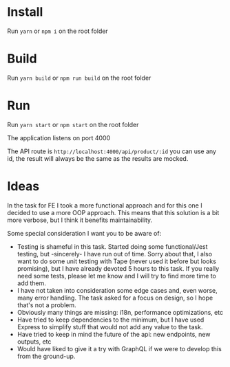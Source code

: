 # Install

Run `yarn` or `npm i` on the root folder

# Build

Run `yarn build` or `npm run build` on the root folder

# Run

Run `yarn start` or `npm start` on the root folder

The application listens on port 4000

The API route is `http://localhost:4000/api/product/:id` you can use any id, the result will always be the same as the results are mocked.

# Ideas

In the task for FE I took a more functional approach and for this one I decided to use a more OOP approach. This means that this solution is a bit more verbose, but I think it benefits maintainability.

Some special consideration I want you to be aware of:

- Testing is shameful in this task. Started doing some functional/Jest testing, but -sincerely- I have run out of time. Sorry about that, I also want to do some unit testing with Tape (never used it before but looks promising), but I have already devoted 5 hours to this task. If you really need some tests, please let me know and I will try to find more time to add them.
- I have not taken into consideration some edge cases and, even worse, many error handling. The task asked for a focus on design, so I hope that's not a problem.
- Obviously many things are missing: i18n, performance optimizations, etc
- Have tried to keep dependencies to the minimum, but I have used Express to simplify stuff that would not add any value to the task.
- Have tried to keep in mind the future of the api: new endpoints, new outputs, etc
- Would have liked to give it a try with GraphQL if we were to develop this from the ground-up.